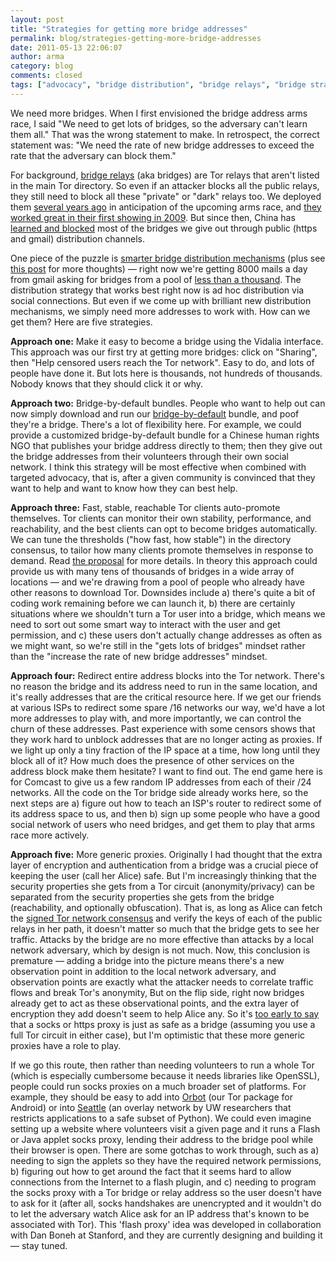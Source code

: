 ```yaml
---
layout: post
title: "Strategies for getting more bridge addresses"
permalink: blog/strategies-getting-more-bridge-addresses
date: 2011-05-13 22:06:07
author: arma
category: blog
comments: closed
tags: ["advocacy", "bridge distribution", "bridge relays", "bridge strategies", "circumvention", "research"]
---
```


We need more bridges. When I first envisioned the bridge address arms race, I said "We need to get lots of bridges, so the adversary can't learn them all." That was the wrong statement to make. In retrospect, the correct statement was: "We need the rate of new bridge addresses to exceed the rate that the adversary can block them."

For background, [bridge relays](https://www.torproject.org/bridges) (aka bridges) are Tor relays that aren't listed in the main Tor directory. So even if an attacker blocks all the public relays, they still need to block all these "private" or "dark" relays too. We deployed them [several years ago](https://svn.torproject.org/svn/projects/design-paper/blocking.html) in anticipation of the upcoming arms race, and [they worked great in their first showing in 2009](https://blog.torproject.org/blog/picturing-tor-censorship-china). But since then, China has [learned and blocked](https://metrics.torproject.org/users.html?graph=bridge-users&start=2010-01-01&end=2011-04-09&country=cn#bridge-users) most of the bridges we give out through public (https and gmail) distribution channels.

One piece of the puzzle is [smarter bridge distribution mechanisms](https://blog.torproject.org/blog/bridge-distribution-strategies) (plus see [this post](http://archives.seul.org/or/dev/Dec-2009/msg00000.html) for more thoughts) — right now we're getting 8000 mails a day from gmail asking for bridges from a pool of [less than a thousand](https://metrics.torproject.org/network.html#networksize). The distribution strategy that works best right now is ad hoc distribution via social connections. But even if we come up with brilliant new distribution mechanisms, we simply need more addresses to work with. How can we get them? Here are five strategies.

**Approach one:** Make it easy to become a bridge using the Vidalia interface. This approach was our first try at getting more bridges: click on "Sharing", then "Help censored users reach the Tor network". Easy to do, and lots of people have done it. But lots here is thousands, not hundreds of thousands. Nobody knows that they should click it or why.

**Approach two:** Bridge-by-default bundles. People who want to help out can now simply download and run our [bridge-by-default](https://blog.torproject.org/blog/windows-bridge-default-bundle) bundle, and poof they're a bridge. There's a lot of flexibility here. For example, we could provide a customized bridge-by-default bundle for a Chinese human rights NGO that publishes your bridge address directly to them; then they give out the bridge addresses from their volunteers through their own social network. I think this strategy will be most effective when combined with targeted advocacy, that is, after a given community is convinced that they want to help and want to know how they can best help.

**Approach three:** Fast, stable, reachable Tor clients auto-promote themselves. Tor clients can monitor their own stability, performance, and reachability, and the best clients can opt to become bridges automatically. We can tune the thresholds ("how fast, how stable") in the directory consensus, to tailor how many clients promote themselves in response to demand. Read [the proposal](https://gitweb.torproject.org/torspec.git/blob/HEAD:/proposals/175-automatic-node-promotion.txt) for more details. In theory this approach could provide us with many tens of thousands of bridges in a wide array of locations — and we're drawing from a pool of people who already have other reasons to download Tor. Downsides include a) there's quite a bit of coding work remaining before we can launch it, b) there are certainly situations where we shouldn't turn a Tor user into a bridge, which means we need to sort out some smart way to interact with the user and get permission, and c) these users don't actually change addresses as often as we might want, so we're still in the "gets lots of bridges" mindset rather than the "increase the rate of new bridge addresses" mindset.

**Approach four:** Redirect entire address blocks into the Tor network. There's no reason the bridge and its address need to run in the same location, and it's really addresses that are the critical resource here. If we get our friends at various ISPs to redirect some spare /16 networks our way, we'd have a lot more addresses to play with, and more importantly, we can control the churn of these addresses. Past experience with some censors shows that they work hard to unblock addresses that are no longer acting as proxies. If we light up only a tiny fraction of the IP space at a time, how long until they block all of it? How much does the presence of other services on the address block make them hesitate? I want to find out. The end game here is for Comcast to give us a few random IP addresses from each of their /24 networks. All the code on the Tor bridge side already works here, so the next steps are a) figure out how to teach an ISP's router to redirect some of its address space to us, and then b) sign up some people who have a good social network of users who need bridges, and get them to play that arms race more actively.

**Approach five:** More generic proxies. Originally I had thought that the extra layer of encryption and authentication from a bridge was a crucial piece of keeping the user (call her Alice) safe. But I'm increasingly thinking that the security properties she gets from a Tor circuit (anonymity/privacy) can be separated from the security properties she gets from the bridge (reachability, and optionally obfuscation). That is, as long as Alice can fetch the [signed Tor network consensus](https://torproject.org/docs/faq#KeyManagement) and verify the keys of each of the public relays in her path, it doesn't matter so much that the bridge gets to see her traffic. Attacks by the bridge are no more effective than attacks by a local network adversary, which by design is not much. Now, this conclusion is premature — adding a bridge into the picture means there's a new observation point in addition to the local network adversary, and observation points are exactly what the attacker needs to correlate traffic flows and break Tor's anonymity, But on the flip side, right now bridges already get to act as these observational points, and the extra layer of encryption they add doesn't seem to help Alice any. So it's [too early to say](https://trac.torproject.org/projects/tor/ticket/2764) that a socks or https proxy is just as safe as a bridge (assuming you use a full Tor circuit in either case), but I'm optimistic that these more generic proxies have a role to play.

If we go this route, then rather than needing volunteers to run a whole Tor (which is especially cumbersome because it needs libraries like OpenSSL), people could run socks proxies on a much broader set of platforms. For example, they should be easy to add into [Orbot](https://www.torproject.org/docs/android) (our Tor package for Android) or into [Seattle](https://seattle.cs.washington.edu/html/) (an overlay network by UW researchers that restricts applications to a safe subset of Python). We could even imagine setting up a website where volunteers visit a given page and it runs a Flash or Java applet socks proxy, lending their address to the bridge pool while their browser is open. There are some gotchas to work through, such as a) needing to sign the applets so they have the required network permissions, b) figuring out how to get around the fact that it seems hard to allow connections from the Internet to a flash plugin, and c) needing to program the socks proxy with a Tor bridge or relay address so the user doesn't have to ask for it (after all, socks handshakes are unencrypted and it wouldn't do to let the adversary watch Alice ask for an IP address that's known to be associated with Tor). This 'flash proxy' idea was developed in collaboration with Dan Boneh at Stanford, and they are currently designing and building it — stay tuned.
